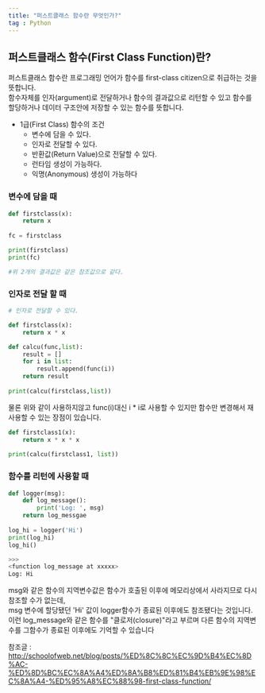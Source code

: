 ```yaml
---
title: "퍼스트클래스 함수란 무엇인가?"
tag : Python
---
```



## 퍼스트클래스 함수(First Class Function)란?

퍼스트클래스 함수란 프로그래밍 언어가 함수를 first-class citizen으로 취급하는 것을 뜻합니다.  
함수자체를 인자(argument)로 전달하거나 함수의 결과값으로 리턴할 수 있고 함수를 할당하거나 데이터 구조안에 저장할 수 있는 함수를 뜻합니다.

* 1급(First Class) 함수의 조건  
  * 변수에 담을 수 있다.
  * 인자로 전달할 수 있다.
  * 반환값(Return Value)으로 전달할 수 있다.
  * 런타임 생성이 가능하다.
  * 익명(Anonymous) 생성이 가능하다
 
### 변수에 담을 때
```python
def firstclass(x):
    return x
    
fc = firstclass

print(firstclass)
print(fc)

#위 2개의 결과값은 같은 참조값으로 같다.
```

### 인자로 전달 할 때
```python
# 인자로 전달할 수 있다.

def firstclass(x):
    return x * x

def calcu(func,list):
    result = []
    for i in list:
        result.append(func(i))
    return result
    
print(calcu(firstclass,list))
```

물론 위와 같이 사용하지않고 func(i)대신 i * i로 사용할 수 있지만 함수만 변경해서 재사용할 수 있는 장점이 있습니다.

```python
def firstclass1(x):
    return x * x * x
    
print(calcu(firstclass1, list))
```
### 함수를 리턴에 사용할 때
```python 
def logger(msg):
    def log_message():
        print('Log: ', msg)
    return log_messgae
    
log_hi = logger('Hi')
print(log_hi)
log_hi()

>>>
<function log_message at xxxxx>
Log: Hi
```

msg와 같은 함수의 지역변수값은 함수가 호출된 이후에 메모리상에서 사라지므로 다시 참조할 수가 없는데,  
msg 변수에 할당됐던 'Hi' 값이 logger함수가 종료된 이후에도 참조됐다는 것입니다.  
이런 log_message와 같은 함수를 "클로저(closure)"라고 부르며 다른 함수의 지역변수를 그함수가 종료된 이후에도 기억할 수 있습니다  


참조글 : 
http://schoolofweb.net/blog/posts/%ED%8C%8C%EC%9D%B4%EC%8D%AC-%ED%8D%BC%EC%8A%A4%ED%8A%B8%ED%81%B4%EB%9E%98%EC%8A%A4-%ED%95%A8%EC%88%98-first-class-function/

